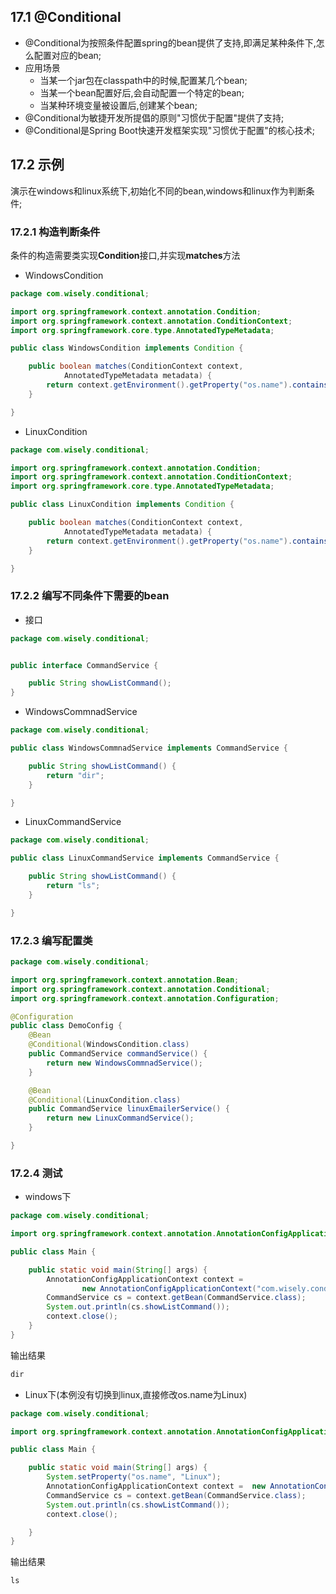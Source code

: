 ## 17.1 @Conditional
- @Conditional为按照条件配置spring的bean提供了支持,即满足某种条件下,怎么配置对应的bean;
- 应用场景
  - 当某一个jar包在classpath中的时候,配置某几个bean;
  - 当某一个bean配置好后,会自动配置一个特定的bean;
  - 当某种环境变量被设置后,创建某个bean;
- @Conditional为敏捷开发所提倡的原则"习惯优于配置"提供了支持;
- @Conditional是Spring Boot快速开发框架实现"习惯优于配置"的核心技术;

## 17.2 示例
演示在windows和linux系统下,初始化不同的bean,windows和linux作为判断条件;

### 17.2.1 构造判断条件
条件的构造需要类实现**Condition**接口,并实现**matches**方法
- WindowsCondition

```java
package com.wisely.conditional;

import org.springframework.context.annotation.Condition;
import org.springframework.context.annotation.ConditionContext;
import org.springframework.core.type.AnnotatedTypeMetadata;

public class WindowsCondition implements Condition {

	public boolean matches(ConditionContext context,
			AnnotatedTypeMetadata metadata) {
		return context.getEnvironment().getProperty("os.name").contains("Windows");
	}

}

```
- LinuxCondition

```java
package com.wisely.conditional;

import org.springframework.context.annotation.Condition;
import org.springframework.context.annotation.ConditionContext;
import org.springframework.core.type.AnnotatedTypeMetadata;

public class LinuxCondition implements Condition {

	public boolean matches(ConditionContext context,
			AnnotatedTypeMetadata metadata) {
		return context.getEnvironment().getProperty("os.name").contains("Linux");
	}

}

```

### 17.2.2 编写不同条件下需要的bean

- 接口

```java
package com.wisely.conditional;


public interface CommandService {

	public String showListCommand();
}

```

- WindowsCommnadService

```java
package com.wisely.conditional;

public class WindowsCommnadService implements CommandService {

	public String showListCommand() {
		return "dir";
	}

}

```

- LinuxCommandService

```java
package com.wisely.conditional;

public class LinuxCommandService implements CommandService {

	public String showListCommand() {
		return "ls";
	}

}

```

### 17.2.3 编写配置类

```java
package com.wisely.conditional;

import org.springframework.context.annotation.Bean;
import org.springframework.context.annotation.Conditional;
import org.springframework.context.annotation.Configuration;

@Configuration
public class DemoConfig {
	@Bean
	@Conditional(WindowsCondition.class)
	public CommandService commandService() {
		return new WindowsCommnadService();
	}

	@Bean
	@Conditional(LinuxCondition.class)
	public CommandService linuxEmailerService() {
		return new LinuxCommandService();
	}

}

```

### 17.2.4 测试

- windows下

```java
package com.wisely.conditional;

import org.springframework.context.annotation.AnnotationConfigApplicationContext;

public class Main {

	public static void main(String[] args) {
		AnnotationConfigApplicationContext context =
        		new AnnotationConfigApplicationContext("com.wisely.conditional");
		CommandService cs = context.getBean(CommandService.class);
		System.out.println(cs.showListCommand());
		context.close();
	}
}

```

输出结果

```java
dir
```

- Linux下(本例没有切换到linux,直接修改os.name为Linux)

```java
package com.wisely.conditional;

import org.springframework.context.annotation.AnnotationConfigApplicationContext;

public class Main {

	public static void main(String[] args) {
		System.setProperty("os.name", "Linux");
		AnnotationConfigApplicationContext context =  new AnnotationConfigApplicationContext("com.wisely.conditional");
		CommandService cs = context.getBean(CommandService.class);
		System.out.println(cs.showListCommand());
		context.close();

	}
}

```

输出结果
```java
ls
```
